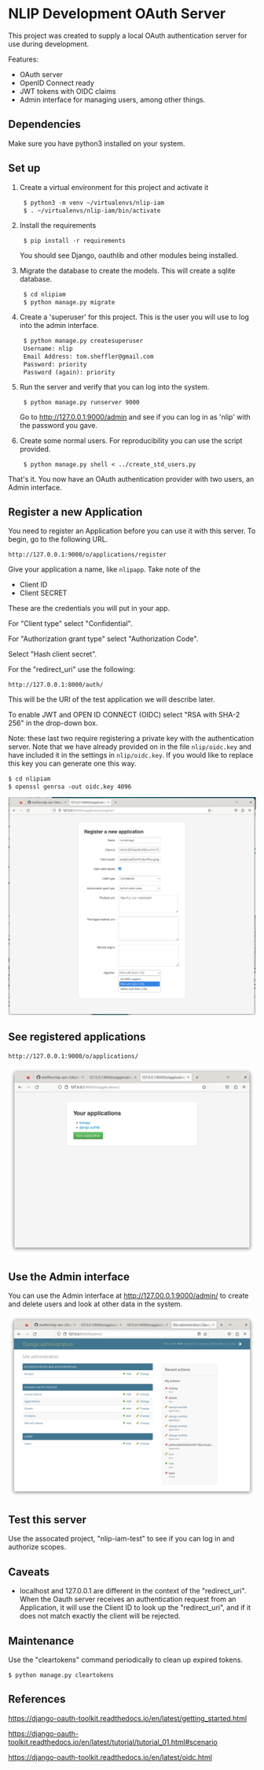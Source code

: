 # NLIP Development OAuth Server

This project was created to supply a local OAuth authentication server for use during development. 

Features:

* OAuth server
* OpenID Connect ready
* JWT tokens with OIDC claims
* Admin interface for managing users, among other things.

## Dependencies

Make sure you have python3 installed on your system.

## Set up

1. Create a virtual environment for this project and activate it

        $ python3 -m venv ~/virtualenvs/nlip-iam
	    $ . ~/virtualenvs/nlip-iam/bin/activate

2. Install the requirements

        $ pip install -r requirements

    You should see Django, oauthlib and other modules being installed.
	
3. Migrate the database to create the models.  This will create a sqlite database.

        $ cd nlipiam
		$ python manage.py migrate

4. Create a 'superuser' for this project.  This is the user you will use to log into the admin interface.

        $ python manage.py createsuperuser
		Username: nlip
		Email Address: tom.sheffler@gmail.com
		Password: priority
		Password (again): priority
		
5. Run the server and verify that you can log into the system.

        $ python manage.py runserver 9000
		
	Go to http://127.0.0.1:9000/admin and see if you can log in as 'nlip'
	with the password you gave.
	
6. Create some normal users.  For reproducibility you can use the
    script provided.
   
        $ python manage.py shell < ../create_std_users.py


That's it.  You now have an OAuth authentication provider with two users, an Admin interface.

## Register a new Application

You need to register an Application before you can use it with this server.  To begin, go to the following URL.

    http://127.0.0.1:9000/o/applications/register
	
Give your application a name, like `nlipapp`.  Take note of the

* Client ID
* Client SECRET

These are the credentials you will put in your app.

For "Client type" select "Confidential".

For "Authorization grant type" select "Authorization Code".

Select "Hash client secret".

For the "redirect_uri" use the following:

    http://127.0.0.1:8000/auth/
	
This will be the URI of the test application we will describe later.

To enable JWT and OPEN ID CONNECT (OIDC) select "RSA with SHA-2 256" in the drop-down box.

Note: these last two require registering a private key with the authentication server.  Note that we have already provided on in the file `nlip/oidc.key` and have included it in the settings in `nlip/oidc.key`.  If you would like to replace this key you can generate one this way.

    $ cd nlipiam
	$ openssl genrsa -out oidc.key 4096


![Register an Application](./pictures/register-application-01.png)

## See registered applications

	http://127.0.0.1:9000/o/applications/
	
![Applications Listing](./pictures/applications-listing-01.png)


## Use the Admin interface

You can use the Admin interface at http://127.00.0.1:9000/admin/ to create and delete users and look at other data in the system.

![Admin Interface](./pictures/django-admin-page01.png)

## Test this server

Use the assocated project, "nlip-iam-test" to see if you can log in and authorize scopes.

## Caveats

* localhost and 127.0.0.1 are different in the context of the "redirect_uri".  When the Oauth server receives an authentication request from an Application, it will use the Client ID to look up the "redirect_uri", and if it does not match exactly the client will be rejected.


## Maintenance

Use the "cleartokens" command periodically to clean up expired tokens.

    $ python manage.py cleartokens

## References

https://django-oauth-toolkit.readthedocs.io/en/latest/getting_started.html

https://django-oauth-toolkit.readthedocs.io/en/latest/tutorial/tutorial_01.html#scenario

https://django-oauth-toolkit.readthedocs.io/en/latest/oidc.html

